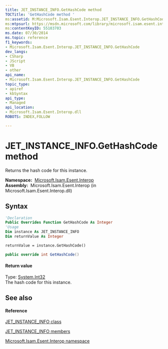 ```yaml
---
title: JET_INSTANCE_INFO.GetHashCode method 
TOCTitle: 'GetHashCode method '
ms:assetid: M:Microsoft.Isam.Esent.Interop.JET_INSTANCE_INFO.GetHashCode
ms:mtpsurl: https://msdn.microsoft.com/library/microsoft.isam.esent.interop.jet_instance_info.gethashcode(v=EXCHG.10)
ms:contentKeyID: 55103703
ms.date: 07/30/2014
ms.topic: reference
f1_keywords:
- Microsoft.Isam.Esent.Interop.JET_INSTANCE_INFO.GetHashCode
dev_langs:
- CSharp
- JScript
- VB
- other
api_name: 
- Microsoft.Isam.Esent.Interop.JET_INSTANCE_INFO.GetHashCode
topic_type: 
- apiref
- kbSyntax
api_type: 
- Managed
api_location: 
- Microsoft.Isam.Esent.Interop.dll
ROBOTS: INDEX,FOLLOW

---
```


# JET_INSTANCE_INFO.GetHashCode method

Returns the hash code for this instance.

**Namespace:**  [Microsoft.Isam.Esent.Interop](./microsoft.isam.esent.interop-namespace.md)  
**Assembly:**  Microsoft.Isam.Esent.Interop (in Microsoft.Isam.Esent.Interop.dll)

## Syntax

``` vb
'Declaration
Public Overrides Function GetHashCode As Integer
'Usage
Dim instance As JET_INSTANCE_INFO
Dim returnValue As Integer

returnValue = instance.GetHashCode()
```

``` csharp
public override int GetHashCode()
```

#### Return value

Type: [System.Int32](/dotnet/api/system.int32)  
The hash code for this instance.  

## See also

#### Reference

[JET_INSTANCE_INFO class](./jet-instance-info-class.md)

[JET_INSTANCE_INFO members](./jet-instance-info-members.md)

[Microsoft.Isam.Esent.Interop namespace](./microsoft.isam.esent.interop-namespace.md)